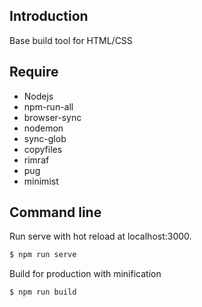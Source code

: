 ## Introduction

Base build tool for HTML/CSS

## Require

- Nodejs
- npm-run-all
- browser-sync
- nodemon
- sync-glob
- copyfiles
- rimraf
- pug
- minimist

## Command line

Run serve with hot reload at localhost:3000.

```bash
$ npm run serve
```

Build for production with minification

```bash
$ npm run build
```
